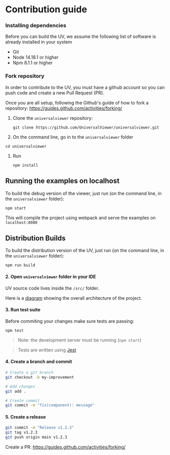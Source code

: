 # Contribution guide

### Installing dependencies

Before you can build the UV, we assume the following list of software is already installed in your system

- Git
- Node 14.18.1 or higher
- Npm 8.1.1 or higher

### Fork repository

In order to contribute to the UV, you must have a github account so you can push code and create a new Pull Request (PR).

Once you are all setup, following the Github's guide of how to fork a repository: https://guides.github.com/activities/forking/

1. Clone the `universalviewer` repository:

    `git clone https://github.com/UniversalViewer/universalviewer.git`

1. On the command line, go in to the `universalviewer` folder

  `cd universalviewer`

1. Run

    `npm install`

## Running the examples on localhost

To build the debug version of the viewer, just run (on the command line, in the `universalviewer` folder):

    npm start

This will compile the project using webpack and serve the examples on `localhost:8080`

## Distribution Builds

To build the distribution version of the UV, just run (on the command line, in the `universalviewer` folder):

    npm run build

#### 2. Open `universalviewer` folder in your IDE

UV source code lives inside the `/src/` folder.

Here is a [diagram](https://docs.google.com/drawings/d/1i484Jd32FoLwtE5uvkBA6l5LV-DioSOZDIWD0WfhWl8/edit?usp=sharing) showing the overall architecture of the project.

#### 3. Run test suite

Before commiting your changes make sure tests are passing:

```
npm test
```

 > Note: the development server must be running (`npm start`)

 > Tests are written using [Jest](https://jestjs.io/)


#### 4. Create a branch and commit

```bash
# Create a git branch
git checkout -b my-improvement

# Add changes
git add .

# Create commit
git commit -m "fix(component): message"
```

#### 5. Create a release

```bash
git commit -m "Release v1.2.3"
git tag v1.2.3
git push origin main v1.2.3
```

Create a PR:
https://guides.github.com/activities/forking/